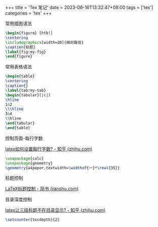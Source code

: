 +++
title = 'Tex 笔记'
date = 2023-06-16T13:32:47+08:00
tags = ['tex']
categories = 'tex'
+++


常用插图语法

```latex
\begin{figure} [htb!]
\centering
\includegraphics[width=20]{相对路径}
\caption{标题}
\label{fig:my-fig}
\end{figure}
```

常用表格语法

```latex
\begin{table}
\centering
\caption{}
\label{tab:my-tab}
\begin{tabular}[|c|]
\hline
1&2
\\\hline
3&4
\\hline
\end{tabular}
\end{table}
```

控制页面-每行字数

[latex如何设置每行字数? - 知乎 (zhihu.com)](https://www.zhihu.com/question/339986171)

```latex
\usepackage{calc}
\usepackage{geometry}
\geometry{a4paper,textwidth=\widthof{一}*\real{35}}
```

标题控制

[LaTeX标题控制 - 简书 (jianshu.com)](https://www.jianshu.com/p/0a1c45a02120)

目录深度控制

[latex让三级标题不在目录显示? - 知乎 (zhihu.com)](https://www.zhihu.com/question/430664521/answer/1584159930)

```latex
\setcounter{tocdepth}{2}
```

